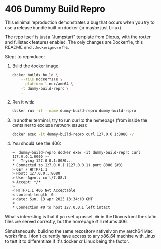 # 406 Dummy Build Repro

This minimal reproduction demonstrates a bug that occurs when you try to use a release bundle built on docker (or maybe just Linux).

The repo itself is just a "Jumpstart" template from Dioxus, with the router and fullstack features enabled. The only changes are Dockerfile, this README and `.dockerignore` file.

Steps to reproduce:

1. Build the docker image:
    ```bash
    docker buildx build \
        --file Dockerfile \
        --platform linux/amd64 \
        -t dummy-build-repro \
        .
    ```

1. Run it with:
    ```bash
    docker run -it --name dummy-build-repro dummy-build-repro
    ```

1. In another terminal, try to run curl to the homepage (from inside the container to exclude network issues):
    ```bash
    docker exec -it dummy-build-repro curl 127.0.0.1:8080 -v
    ```

1. You should see the 406:
    ```
    ➜  dummy-build-repro docker exec -it dummy-build-repro curl 127.0.0.1:8080 -v
    *   Trying 127.0.0.1:8080...
    * Connected to 127.0.0.1 (127.0.0.1) port 8080 (#0)
    > GET / HTTP/1.1
    > Host: 127.0.0.1:8080
    > User-Agent: curl/7.88.1
    > Accept: */*
    > 
    < HTTP/1.1 406 Not Acceptable
    < content-length: 0
    < date: Sun, 13 Apr 2025 13:34:00 GMT
    < 
    * Connection #0 to host 127.0.0.1 left intact
    ```

What's interesting is that if you set up asset_dir in the Dioxus.toml the static files are served correctly, but the homepage still returns 406.

Simultaneously, building the same repository natively on my aarch64 Mac works fine. I don't currently have access to any x86_64 machine with Linux to test it to differentiate if it's docker or Linux being the factor.
